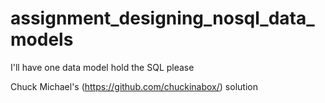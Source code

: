 # assignment_designing_nosql_data_models
I'll have one data model hold the SQL please

Chuck Michael's (https://github.com/chuckinabox/) solution
